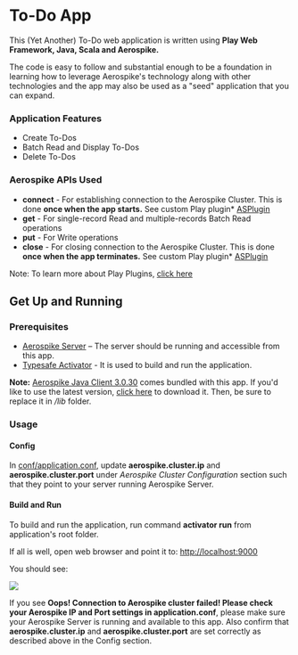 To-Do App
=========

This (Yet Another) To-Do web application is written using **Play Web Framework, Java, Scala and Aerospike.**

The code is easy to follow and substantial enough to be a foundation in learning how to leverage Aerospike's technology along with other technologies and the app may also be used as a "seed" application that you can expand.

### Application Features

  * Create To-Dos
  * Batch Read and Display To-Dos
  * Delete To-Dos

### Aerospike APIs Used

  * **connect** - For establishing connection to the Aerospike Cluster. This is done **once when the app starts.** See custom Play plugin* [ASPlugin](https://github.com/aerospike/play-scala-java-aerospike-app/blob/master/ASPlugin.java)
  * **get** - For single-record Read and multiple-records Batch Read operations
  * **put** - For Write operations
  * **close** - For closing connection to the Aerospike Cluster. This is done **once when the app terminates.** See custom Play plugin* [ASPlugin](https://github.com/aerospike/play-scala-java-aerospike-app/blob/master/ASPlugin.java)

Note: To learn more about Play Plugins, [click here](https://www.playframework.com/documentation/2.3.x/JavaPlugins)

## Get Up and Running

### Prerequisites

- [Aerospike Server](http://www.aerospike.com/download/server/latest) – The server should be running and accessible from this app.
- [Typesafe Activator](http://typesafe.com/platform/getstarted) - It is used to build and run the application.

**Note:** [Aerospike Java Client 3.0.30](https://github.com/aerospike/play-scala-java-aerospike-app/tree/master/lib) comes bundled with this app. If you'd like to use the latest version, [click here](http://www.aerospike.com/download/client/java/latest/) to download it. Then, be sure to replace it in */lib* folder.

### Usage

#### Config

In [conf/application.conf](https://github.com/aerospike/play-scala-java-aerospike-app/blob/master/conf/application.conf), update **aerospike.cluster.ip** and **aerospike.cluster.port** under *Aerospike Cluster Configuration* section such that they point to your server running Aerospike Server.

#### Build and Run

To build and run the application, run command **activator run** from application's root folder.

If all is well, open web browser and point it to: [http://localhost:9000](http://localhost:9000)

You should see:

<img src="https://github.com/aerospike/play-scala-java-aerospike-app/blob/master/public/images/app.png"/>

If you see **Oops! Connection to Aerospike cluster failed! Please check your Aerospike IP and Port settings in application.conf**, please make sure your Aerospike Server is running and available to this app. Also confirm that **aerospike.cluster.ip** and **aerospike.cluster.port** are set correctly as described above in the Config section.
